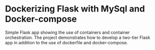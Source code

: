 # Dockerizing Flask with MySql and Docker-compose
Simple Flask app showing the use of containers and container orchestration. The project demonstrates how to develop a two-tier Flask app in addition to the use of dockerfile and docker-compose.
